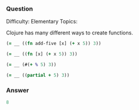 ### Question

Difficulty:	Elementary
Topics:	


Clojure has many different ways to create functions.

```clojure
(= __ ((fn add-five [x] (+ x 5)) 3))

(= __ ((fn [x] (+ x 5)) 3))

(= __ (#(+ % 5) 3))

(= __ ((partial + 5) 3))
```

### Answer

```clojure
8
```
